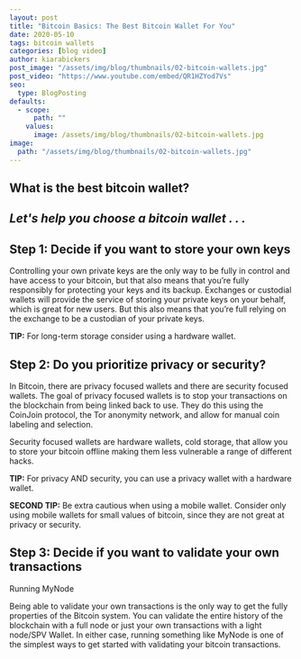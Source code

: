 ```yaml
---
layout: post
title: "Bitcoin Basics: The Best Bitcoin Wallet For You"
date: 2020-05-10
tags: bitcoin wallets
categories: [blog video]
author: kiarabickers
post_image: "/assets/img/blog/thumbnails/02-bitcoin-wallets.jpg"
post_video: "https://www.youtube.com/embed/QR1HZYod7Vs"
seo:
  type: BlogPosting
defaults:
  - scope:
      path: ""
    values:
      image: /assets/img/blog/thumbnails/02-bitcoin-wallets.jpg
image:
  path: "/assets/img/blog/thumbnails/02-bitcoin-wallets.jpg"
---
```


## What is the best bitcoin wallet?

## *Let's help you choose a bitcoin wallet . . .*

## Step 1: Decide if you want to store your own keys

Controlling your own private keys are the only way to be fully in control and have access to your bitcoin, but that also means that you’re fully responsibly for protecting your keys and its backup. Exchanges or custodial wallets will provide the service of storing your private keys on your behalf, which is great for new users. But this also means that you’re full relying on the exchange to be a custodian of your private keys.

**TIP:** For long-term storage consider using a hardware wallet.

## Step 2: Do you prioritize privacy or security?

In Bitcoin, there are privacy focused wallets and there are security focused wallets. The goal of privacy focused wallets is to stop your transactions on the blockchain from being linked back to use. They do this using the CoinJoin protocol, the Tor anonymity network, and allow for manual coin labeling and selection.

Security focused wallets are hardware wallets, cold storage, that allow you to store your bitcoin offline making them less vulnerable a range of different hacks.

**TIP:** For privacy AND security, you can use a privacy wallet with a hardware wallet.

**SECOND TIP:** Be extra cautious when using a mobile wallet. Consider only using mobile wallets for small values of bitcoin, since they are not great at privacy or security.

## Step 3: Decide if you want to validate your own transactions

Running MyNode

Being able to validate your own transactions is the only way to get the fully properties of the Bitcoin system. You can validate the entire history of the blockchain with a full node or just your own transactions with a light node/SPV Wallet. In either case, running something like MyNode is one of the simplest ways to get started with validating your bitcoin transactions.
